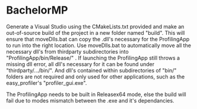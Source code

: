 # BachelorMP

Generate a Visual Studio using the CMakeLists.txt provided and make an out-of-source build of the project in a new folder named "build". This will ensure that moveDlls.bat can copy the .dll's necessary for the ProfilingApp to run into the right location.
Use moveDlls.bat to automatically move all the necessary dll's from thirdparty subdirectories into "ProfilingApp/bin/Release/" .
If launching the ProfilingApp still throws a missing dll error, all dll's necessary for it can be found under "thirdparty/.../bin/". And dll's contained within subdirectories of "bin/" folders are not required and only used for other applications, such as the easy_profiler's "profiler_gui.exe".

The ProfilingApp needs to be built in Releasex64 mode, else the build will fail due to modes mismatch between the .exe and it's dependancies.